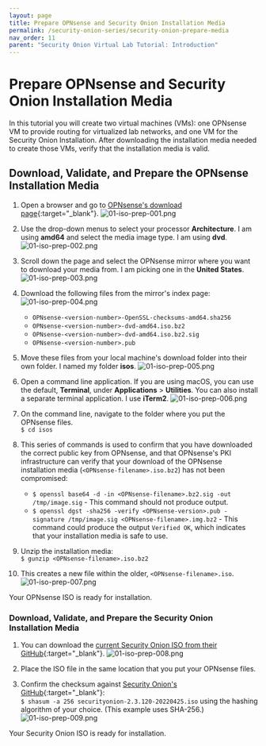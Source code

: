 ```yaml
---
layout: page
title: Prepare OPNsense and Security Onion Installation Media
permalink: /security-onion-series/security-onion-prepare-media
nav_order: 11
parent: "Security Onion Virtual Lab Tutorial: Introduction"
---
```


# Prepare OPNsense and Security Onion Installation Media

In this tutorial you will create two virtual machines (VMs): one OPNsense VM to provide routing for virtualized lab networks, and one VM for the Security Onion Installation. After downloading the installation media needed to create those VMs, verify that the installation media is valid.

## Download, Validate, and Prepare the OPNsense Installation Media

1. Open a browser and go to [OPNsense's download page](https://opnsense.org/download/){:target="_blank"}.
   ![01-iso-prep-001.png](./images/01-iso-prep/01-iso-prep-001.png)
2. Use the drop-down menus to select your processor **Architecture**. I am using **amd64** and select the media image type. I am using **dvd**.
   ![01-iso-prep-002.png](./images/01-iso-prep/01-iso-prep-002.png)
3. Scroll down the page and select the OPNsense mirror where you want to download your media from. I am picking one in the **United States**.
   ![01-iso-prep-003.png](./images/01-iso-prep/01-iso-prep-003.png)
4. Download the following files from the mirror's index page:
   ![01-iso-prep-004.png](./images/01-iso-prep/01-iso-prep-004.png)

   * `OPNsense-<version-number>-OpenSSL-checksums-amd64.sha256`
   * `OPNsense-<version-number>-dvd-amd64.iso.bz2`
   * `OPNsense-<version-number>-dvd-amd64.iso.bz2.sig`
   * `OPNsense-<version-number>.pub`

5. Move these files from your local machine's download folder into their own folder. I named my folder **isos**.
   ![01-iso-prep-005.png](./images/01-iso-prep/01-iso-prep-005.png)
6. Open a command line application. If you are using macOS, you can use the default, **Terminal**, under **Applications** > **Utilities**. You can also install a separate terminal application. I use **iTerm2**.
   ![01-iso-prep-006.png](./images/01-iso-prep/01-iso-prep-006.png)
7. On the command line, navigate to the folder where you put the OPNsense files.\
`$ cd isos`
8. This series of commands is used to confirm that you have downloaded the correct public key from OPNsense, and that OPNsense's PKI infrastructure can verify that your download of the OPNsense installation media (`<OPNsense-filename>.iso.bz2`) has not been compromised:

   * `$ openssl base64 -d -in <OPNsense-filename>.bz2.sig -out /tmp/image.sig` - This command should not produce output.
   * `$ openssl dgst -sha256 -verify <OPNsense-version>.pub -signature /tmp/image.sig <OPNsense-filename>.img.bz2` - This command could produce the output `Verified OK`, which indicates that your installation media is safe to use.

9. Unzip the installation media:\
`$ gunzip <OPNsense-filename>.iso.bz2`
10. This creates a new file within the older, `<OPNsense-filename>.iso`.
   ![01-iso-prep-007.png](./images/01-iso-prep/01-iso-prep-007.png)

Your OPNsense ISO is ready for installation.

### Download, Validate, and Prepare the Security Onion Installation Media

1. You can download the [current Security Onion ISO from their GitHub](https://github.com/Security-Onion-Solutions/securityonion/blob/master/VERIFY_ISO.md){:target="_blank"}.
   ![01-iso-prep-008.png](./images/01-iso-prep/01-iso-prep-008.png)

2. Place the ISO file in the same location that you put your OPNsense files.
3. Confirm the checksum against [Security Onion's GitHub](https://github.com/Security-Onion-Solutions/securityonion/blob/master/VERIFY_ISO.md){:target="_blank"}:\
`$ shasum -a 256 securityonion-2.3.120-20220425.iso` using the hashing algorithm of your choice. (This example uses SHA-256.)
   ![01-iso-prep-009.png](./images/01-iso-prep/01-iso-prep-009.png)

Your Security Onion ISO is ready for installation.